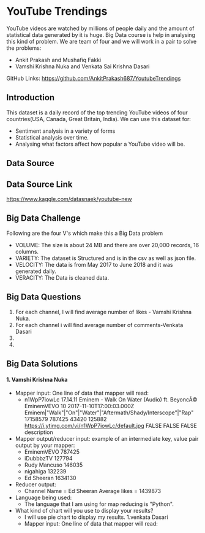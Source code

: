 # YouTube Trendings

YouTube videos are watched by millions of people daily and the amount of statistical data generated by it is huge. Big Data course is help in analysing this kind of problem. We are team of four and we will work in a pair to solve the problems:

* Ankit Prakash and Mushafiq Fakki
* Vamshi Krishna Nuka and Venkata Sai Krishna Dasari

GitHub Links: https://github.com/AnkitPrakash687/YoutubeTrendings

## Introduction

This dataset is a daily record of the top trending YouTube videos of four countries(USA, Canada, Great Britain, India). We can use this dataset for: 
* Sentiment analysis in a variety of forms
* Statistical analysis over time.
* Analysing what factors affect how popular a YouTube video will be.

## Data Source

## Data Source Link

https://www.kaggle.com/datasnaek/youtube-new

## Big Data Challenge

Following are the four V's which make this a Big Data problem

* VOLUME: The size is about 24 MB and there are over 20,000 records, 16 columns.
* VARIETY: The dataset is Structured and is in the csv as well as json file.
* VELOCITY: The data is from May 2017 to June 2018 and it was generated daily.
* VERACITY: The Data is cleaned data.

## Big Data Questions

1. For each channel, I will find average number of likes - Vamshi Krishna Nuka.
2. For each channel i will find average number of comments-Venkata Dasari
3.
4.

## Big Data Solutions
#### 1. Vamshi Krishna Nuka
* Mapper input: One line of data that mapper will read:            
     * n1WpP7iowLc	17.14.11	Eminem  -  Walk  On  Water  (Audio)  ft.  BeyoncÃ©	EminemVEVO	10	2017-11-10T17:00:03.000Z	Eminem|"Walk"|"On"|"Water"|"Aftermath/Shady/Interscope"|"Rap"	17158579	787425	43420	125882	https://i.ytimg.com/vi/n1WpP7iowLc/default.jpg	FALSE	FALSE	FALSE	description          
* Mapper output/reducer input: example of an intermediate key, value pair output by your mapper:          
     * EminemVEVO 787425
     * iDubbbzTV 127794
     * Rudy Mancuso 146035
     * nigahiga 132239
     * Ed Sheeran 1634130
* Reducer output:
    *  Channel Name = Ed Sheeran Average likes = 1439873
* Language being used:
    * The language that I am using for map reducing is "Python".
* What kind of chart will you use to display your results? 
    * I will use pie chart to display my results.
   1.venkata Dasari
   * Mapper input: One line of data that mapper will read:            
    
